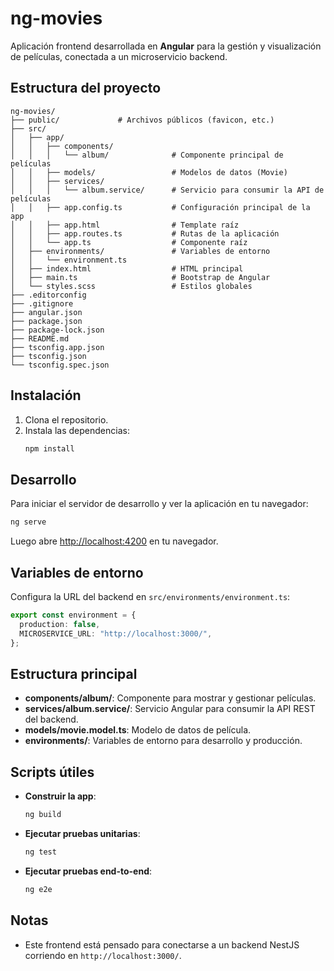 # ng-movies

Aplicación frontend desarrollada en **Angular** para la gestión y visualización de películas, conectada a un microservicio backend.

## Estructura del proyecto

```
ng-movies/
├── public/             # Archivos públicos (favicon, etc.)
├── src/
│   ├── app/
│   │   ├── components/
│   │   │   └── album/              # Componente principal de películas
│   │   ├── models/                 # Modelos de datos (Movie)
│   │   ├── services/
│   │   │   └── album.service/      # Servicio para consumir la API de películas
│   │   ├── app.config.ts           # Configuración principal de la app
│   │   ├── app.html                # Template raíz
│   │   ├── app.routes.ts           # Rutas de la aplicación
│   │   └── app.ts                  # Componente raíz
│   ├── environments/               # Variables de entorno
│   │   └── environment.ts
│   ├── index.html                  # HTML principal
│   ├── main.ts                     # Bootstrap de Angular
│   └── styles.scss                 # Estilos globales
├── .editorconfig
├── .gitignore
├── angular.json
├── package.json
├── package-lock.json
├── README.md
├── tsconfig.app.json
├── tsconfig.json
└── tsconfig.spec.json
```

## Instalación

1. Clona el repositorio.
2. Instala las dependencias:
   ```bash
   npm install
   ```

## Desarrollo

Para iniciar el servidor de desarrollo y ver la aplicación en tu navegador:

```bash
ng serve
```

Luego abre [http://localhost:4200](http://localhost:4200) en tu navegador.

## Variables de entorno

Configura la URL del backend en `src/environments/environment.ts`:

```typescript
export const environment = {
  production: false,
  MICROSERVICE_URL: "http://localhost:3000/",
};
```

## Estructura principal

- **components/album/**: Componente para mostrar y gestionar películas.
- **services/album.service/**: Servicio Angular para consumir la API REST del backend.
- **models/movie.model.ts**: Modelo de datos de película.
- **environments/**: Variables de entorno para desarrollo y producción.

## Scripts útiles

- **Construir la app**:
  ```bash
  ng build
  ```
- **Ejecutar pruebas unitarias**:
  ```bash
  ng test
  ```
- **Ejecutar pruebas end-to-end**:
  ```bash
  ng e2e
  ```

## Notas

- Este frontend está pensado para conectarse a un backend NestJS corriendo en `http://localhost:3000/`.
